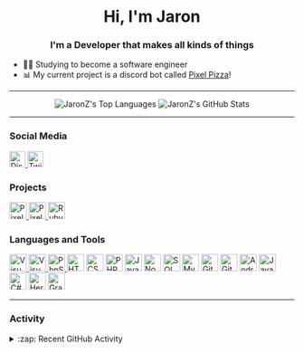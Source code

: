 <h1 align="center">Hi, I'm Jaron</h1>
<h3 align="center">I'm a Developer that makes all kinds of things</h3>

- 👨‍🎓 Studying to become a software engineer
- 📊 My current project is a discord bot called <a href="https://github.com/JAndTTechnic/PixelPizza-js2">Pixel Pizza</a>!

<hr>

<p align="center">
  <picture>
    <source
      srcset="https://github-readme-stats.vercel.app/api/top-langs/?username=JaronZ&hide=java&theme=dracula"
      media="(prefers-color-scheme: dark)"
    />
    <source
      srcset="https://github-readme-stats.vercel.app/api/top-langs/?username=JaronZ&hide=java"
      media="(prefers-color-scheme: light), (prefers-color-scheme: no-preference)"
    />
    <img src="https://github-readme-stats.vercel.app/api/top-langs/?username=JaronZ&hide=java" alt="JaronZ's Top Languages" />
  </picture>
  <picture>
    <source
      srcset="https://github-readme-stats.vercel.app/api?username=JaronZ&show_icons=true&theme=dracula"
      media="(prefers-color-scheme: dark)"
    />
    <source
      srcset="https://github-readme-stats.vercel.app/api?username=JaronZ&show_icons=true"
      media="(prefers-color-scheme: light), (prefers-color-scheme: no-preference)"
    />
    <img src="https://github-readme-stats.vercel.app/api?username=JaronZ&show_icons=true" alt="JaronZ's GitHub Stats" />
  </picture>
</p>

<hr>

<h3 align="left">Social Media</h3>
<p align="left">
  <a href="https://discord.com/invite/MzbsFPe">
    <img title="Discord Server" alt="Discord Server" width="28px" src="https://cdn.jsdelivr.net/npm/simple-icons@3.12.1/icons/discord.svg">
  </a>
  <a href="https://www.twitch.tv/jaronlinez">
    <img title="Twitch" alt="Twitch" width="28px" src="https://cdn.jsdelivr.net/npm/simple-icons@3.12.1/icons/twitch.svg">
  </a>
</p>

<h3 align="left">Projects</h3>
<p align="left">
  <a href="https://github.com/JAndTTechnic/PixelPizza-js2">
    <img title="Pixel Pizza 2" alt="Pixel Pizza 2 Project" width="30px" src="https://user-images.githubusercontent.com/60853956/114001630-65f68500-985c-11eb-9157-4aabbe0b326a.png">
  </a>
  <a href="https://github.com/JAndTTechnic/PixelPizza-js2/tree/canary">
    <img title="Pixel Pizza 2 Canary" alt="Pixel Pizza 2 Canary Project" width="30px" src="https://user-images.githubusercontent.com/60853956/114001852-9dfdc800-985c-11eb-8112-8020bbfa36da.png">
  </a>
  <a href="https://github.com/jaronetje/ruby-fun">
    <img title="Ruby Fun" alt="Ruby Fun Minecraft Mod" width="30px" src="https://user-images.githubusercontent.com/60853956/98449256-56023a00-2132-11eb-9945-04c18516f21b.png">
  </a>
</p>

<h3 align="left">Languages and Tools</h3>
<p align="left">
  <!-- IDEs -->
  <a href="https://code.visualstudio.com/">
    <img title="Visual Studio Code" alt="Visual Studio Code" width="30px" src="https://cdn.jsdelivr.net/gh/devicons/devicon/icons/vscode/vscode-original.svg">
  </a>
  <a href="https://visualstudio.microsoft.com/vs/">
    <img title="Visual Studio 2022" alt="Visual Studio" width="30px" src="https://cdn.jsdelivr.net/gh/devicons/devicon/icons/visualstudio/visualstudio-plain.svg">
  </a>
  <a href="https://www.jetbrains.com/phpstorm/">
    <img title="PhpStorm" alt="PhpStorm" width="30px" src="https://cdn.jsdelivr.net/gh/devicons/devicon/icons/phpstorm/phpstorm-original.svg">
  </a>
  
<img title="HTML" alt="HTML5" width="30px" src="https://cdn.jsdelivr.net/gh/devicons/devicon/icons/html5/html5-original.svg">
<img title="CSS" alt="CSS3" width="30px" src="https://cdn.jsdelivr.net/gh/devicons/devicon/icons/css3/css3-original.svg">
<img title="PHP" alt="PHP" width="30px" src="https://cdn.jsdelivr.net/gh/devicons/devicon/icons/php/php-original.svg">
<img title="JavaScript" alt="JavaScript" width="30px" src="https://cdn.jsdelivr.net/gh/devicons/devicon/icons/javascript/javascript-original.svg">
<img title="NodeJS" alt="Node.js" width="30px" src="https://cdn.jsdelivr.net/gh/devicons/devicon/icons/nodejs/nodejs-original.svg">

<img title="SQL Server" alt="SQL Server" width="30px" src="https://cdn.jsdelivr.net/gh/devicons/devicon/icons/microsoftsqlserver/microsoftsqlserver-plain.svg">
<img title="MySQL" alt="MySQL" width="30px" src="https://cdn.jsdelivr.net/gh/devicons/devicon/icons/mysql/mysql-original.svg">

<img title="Github" alt="Github" width="30px" src="https://cdn.jsdelivr.net/gh/devicons/devicon/icons/github/github-original.svg">
<img title="Git" alt="Git" width="30px" src="https://cdn.jsdelivr.net/gh/devicons/devicon/icons/git/git-original.svg">

<img title="Android" alt="Android" width="30px" src="https://cdn.jsdelivr.net/gh/devicons/devicon/icons/android/android-original.svg">

<img title="Java" alt="Java" width="30px" src="https://cdn.jsdelivr.net/gh/devicons/devicon/icons/java/java-original.svg">
<img title="C Sharp" alt="C#" width="30px" src="https://cdn.jsdelivr.net/gh/devicons/devicon/icons/csharp/csharp-original.svg">

<img title="Heroku" alt="Heroku" width="30px" src="https://cdn.jsdelivr.net/gh/devicons/devicon/icons/heroku/heroku-original.svg">

<img title="Gradle" alt="Gradle" width="30px" src="https://cdn.jsdelivr.net/gh/devicons/devicon/icons/gradle/gradle-plain.svg">
<p>

<hr>

<h3 align="left">Activity</h3>
<details>
  <summary>:zap: Recent GitHub Activity</summary>

<!--START_SECTION:activity-->
1. 🗣 Commented on [#391](https://github.com/PixelPizza/Bot/pull/391#issuecomment-1641089736) in [PixelPizza/Bot](https://github.com/PixelPizza/Bot)
2. 🔒 Closed issue [#338](https://github.com/PixelPizza/Bot/issues/338) in [PixelPizza/Bot](https://github.com/PixelPizza/Bot)
3. 🗣 Commented on [#338](https://github.com/PixelPizza/Bot/issues/338#issuecomment-1641081337) in [PixelPizza/Bot](https://github.com/PixelPizza/Bot)
4. 🎉 Merged PR [#9](https://github.com/TheRavenousCorporate/bot-template/pull/9) in [TheRavenousCorporate/bot-template](https://github.com/TheRavenousCorporate/bot-template)
5. 💪 Opened PR [#9](https://github.com/TheRavenousCorporate/bot-template/pull/9) in [TheRavenousCorporate/bot-template](https://github.com/TheRavenousCorporate/bot-template)
<!--END_SECTION:activity-->

</details>

